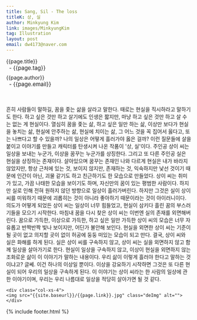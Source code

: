 ```yaml
---
title: Sang, Sil - The loss
titleK: 상, 실
author: Minkyung Kim
link: images/MinkyungKim
tag: Illustration
layout: post
email: dw4173@naver.com
---	
```


<div class="container">

<div class="deDep">
{{page.title}}<br>
<p style="font-size:15px; margin:0px; padding:0px 0px 0px 8px; margin:0px 0px 8px 0px;">- {{page.tag}}</p>
{{page.author}}<br>
<p style="font-size:15px; margin:0px; padding:0px 0px 0px 8px;">- {{page.email}}</p>
</div>

<br>

<div class="det lato">







</div>

<br>

<div class="noto">

 흔히 사람들이 말하길, 꿈을 좇는 삶을 살라고 말한다. 때로는 현실을 직시하라고 말하기도 한다. 하고 싶은 것만 하고 살기에도 인생은 짧지만, 마냥 하고 싶은 것만  하고 살 수는 없는 게 현실이다. 열심히 꿈을 좇는 삶, 하고 싶은 일만 하는 삶, 이상만 보다가 현실을 놓치는 삶, 현실에 안주하는 삶, 현실에 치이는 삶, 그 어느 것을 꼭 집어서 옳다고, 또는 나쁘다고 할 수 있을까? 나의 일상은 어떻게 흘러가야 옳은 걸까?
 이런 질문들에 살을 붙이고 이야기를 만들고 캐릭터를 탄생시켜 나온 작품이 '상, 실'이다. 주인공 상이 씨는 일상을 보내는 누군가, 이상을 꿈꾸는 누군가를 상징한다. 그리고 또 다른 주인공 실은 현실을 상징하는 존재이다. 살아있으며 꿈꾸는 존재인 나와 다르게 현실은 내가 바라지 않았지만, 항상 근처에 있는 것, 보이지 않지만, 존재하는 것, 익숙하지만 낯선 것이기 때문에 인간이 아닌, 괴물 같기도 하고 친근하기도 한 모습으로 만들었다.
 상이 씨는 취미가 있고, 가끔 나태한 모습을 보이기도 하며, 자신만의 꿈이 있는 평범한 사람이다. 하지만 실로 인해 전혀 원하지 않던 방향으로 일상이 흘러가버린다. 하지만 그것은 실이 상이 씨를 미워하기 때문에 괴롭히는 것이 아니라 좋아하기 때문이라는 것이 아이러니이다. 의도가 어떻게 되었든 상이 씨는 일상이 너무 힘들었고, 현실이 삼키다 흘린 꿈의 부스러기들을 모으기 시작한다. 마침내 꿈을 다시 찾은 상이 씨는 이번엔 실의 존재를 외면해버린다. 꿈으로 가득한, 이상으로 가득한, 하고 싶은 일만 가득한 상이 씨의 모습은 너무 자유롭고 반짝반짝 빛나 보이지만, 어딘가 불안해 보인다. 현실을 외면한 상이 씨는 기준이 될 곳이 없고 의지할 곳이 없이 허공에 둥둥 떠있는 모습이 되고 만다. 결국, 상이 씨와 실은 화해를 하게 된다. 실은 상이 씨를 구속하지 않고, 상이 씨는 실을 외면하지 않고 함께 일상을 살아가기로 한다.
 현실이 일상을 구속하지 않고, 이상이 현실을 외면하지 않는 조화로운 삶이 이 이야기가 말하는 내용이다. 우리 삶이 이렇게 흘러야 한다고 말하는 것이냐고? 글쎄. 이건 하나의 이상일 뿐이다. 이상을 강요하기 시작하면 그것은 또 다른 현실이 되어 우리의 일상을 구속하게 된다. 이 이야기는 상이 씨라는 한 사람의 일상에 관한 이야기이며, 우리는 우리 나름대로 일상을 적당히 살아가면 될 것 같다. 


</div>

<div class="row" class="imgcolor">
	
	<div class="col-xs-4">
	<img src="{{site.baseurl}}/{{page.link}}.jpg" class="deImg" alt=""></div>
	
</div>

	

</div> 

{% include footer.html %}